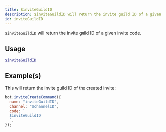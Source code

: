 ```yaml
---
title: $inviteGuildID
description: $inviteGuildID will return the invite guild ID of a given invite code.
id: inviteGuildID
---
```


`$inviteGuildID` will return the invite guild ID of a given invite code.

## Usage

```php
$inviteGuildID
```

## Example(s)

This will return the invite guild ID of the created invite:

```javascript
bot.inviteCreateCommand({
  name: "inviteGuildID",
  channel: "$channelID",
  code: `
  $inviteGuildID
  `,
});
```
